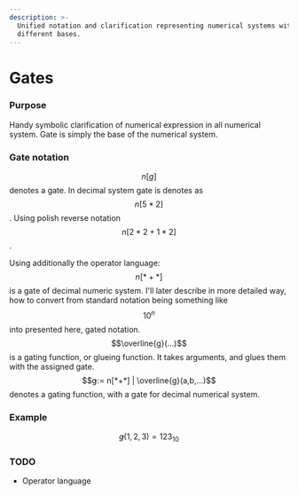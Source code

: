 ```yaml
---
description: >-
  Unified notation and clarification representing numerical systems with
  different bases.
---
```


# Gates

### Purpose

Handy symbolic clarification of numerical expression in all numerical system. Gate is simply the base of the numerical system.

### Gate notation

$$n[g]$$denotes a gate. In decimal system gate is denotes as $$n[5*2]$$. Using polish reverse notation$$n[2*2+1*2]$$.

Using additionally the operator language: $$n[*+*]$$is a gate of decimal numeric system. I'll later describe in more detailed way, how to convert from standard notation being something like $$10^n$$ into presented here, gated notation. $$\overline{g}(...)$$is a gating function, or glueing function. It takes arguments, and glues them with the assigned gate. $$ǥ:= n[*+*] | \overline{g}(a,b,...)$$ denotes a gating function, with a gate for decimal numerical system.

### Example

$$ǥ(1,2,3) = 123_{10}$$

### TODO

* Operator language


